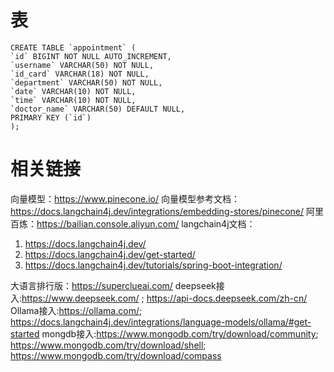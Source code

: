 # 表
```mysql
CREATE TABLE `appointment` (
`id` BIGINT NOT NULL AUTO_INCREMENT,
`username` VARCHAR(50) NOT NULL,
`id_card` VARCHAR(18) NOT NULL,
`department` VARCHAR(50) NOT NULL,
`date` VARCHAR(10) NOT NULL,
`time` VARCHAR(10) NOT NULL,
`doctor_name` VARCHAR(50) DEFAULT NULL,
PRIMARY KEY (`id`)
);
```

# 相关链接
向量模型：https://www.pinecone.io/
向量模型参考文档：https://docs.langchain4j.dev/integrations/embedding-stores/pinecone/
阿里百炼：https://bailian.console.aliyun.com/
langchain4j文档：
1. https://docs.langchain4j.dev/
2. https://docs.langchain4j.dev/get-started/
3. https://docs.langchain4j.dev/tutorials/spring-boot-integration/

大语言排行版：https://superclueai.com/
deepseek接入:https://www.deepseek.com/ ; https://api-docs.deepseek.com/zh-cn/
Ollama接入:https://ollama.com/;    https://docs.langchain4j.dev/integrations/language-models/ollama/#get-started
mongdb接入:https://www.mongodb.com/try/download/community;   https://www.mongodb.com/try/download/shell;   https://www.mongodb.com/try/download/compass
